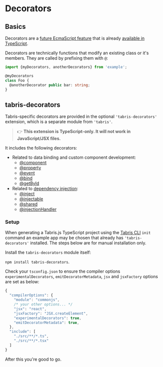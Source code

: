 ---
---
# Decorators

## Basics

Decorators are a [future EcmaScript feature](https://github.com/tc39/proposal-decorators) that is already [available in TypeScript](http://www.typescriptlang.org/docs/handbook/decorators.html).

Decorators are technically functions that modify an existing class or it's members. They are called by prefixing them with `@`:

```ts
import {myDecorators, anotherDecorators} from 'example';

@myDecorators
class Foo {
  @anotherDecorator public bar: string;
}
```

## tabris-decorators

Tabris-specific decorators are provided in the optional `'tabris-decorators'` extension, which is a separate module from `'tabris'`.

> :point_right: **This extension is TypeScript-only. It will not work in JavaScript/JSX files.**

It includes the following decorators:

* Related to data binding and custom component development:
  * [@component](./@component.md)
  * [@property](./@property.md)
  * [@event](./@event.md)
  * [@bind](./@bind.md)
  * [@getById](./@getbyId.md)
* Related to [dependency injection](https://en.wikipedia.org/wiki/Dependency_injection):
  * [@inject](./@inject.md)
  * [@injectable](./@injectable.md)
  * [@shared](./@shared.md)
  * [@injectionHandler](./@injectionHandler.md)

### Setup

When generating a Tabris.js TypeScript project using the [Tabris CLI](https://www.npmjs.com/package/tabris-cli) `init` command an example app may be chosen that already has `'tabris-decorators'` installed. The steps below are for manual installation only.

Install the `tabris-decorators` module itself:

`npm install tabris-decorators`.

Check your `tsconfig.json` to ensure the compiler options `experimentalDecorators`, `emitDecoratorMetadata`, `jsx` and `jsxFactory` options are set as below:

```js
{
  "compilerOptions": {
    "module": "commonjs",
    /* your other options... */
    "jsx": "react",
    "jsxFactory": "JSX.createElement",
    "experimentalDecorators": true,
    "emitDecoratorMetadata": true,
  },
  "include": [
    "./src/**/*.ts",
    "./src/**/*.tsx"
  ]
}
```

After this you're good to go.